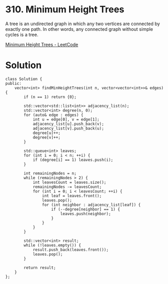 # 310. Minimum Height Trees

A tree is an undirected graph in which any two vertices are connected by exactly one path. In other words, any connected graph without simple cycles is a tree.

[Minimum Height Trees - LeetCode](https://leetcode.com/problems/minimum-height-trees/)

# Solution

```
class Solution {
public:
    vector<int> findMinHeightTrees(int n, vector<vector<int>>& edges) {
        if (n == 1) return {0};
    
        std::vector<std::list<int>> adjacency_list(n);
        std::vector<int> degree(n, 0);
        for (auto& edge : edges) {
            int u = edge[0], v = edge[1];
            adjacency_list[u].push_back(v);
            adjacency_list[v].push_back(u);
            degree[u]++;
            degree[v]++;
        }
        
        std::queue<int> leaves;
        for (int i = 0; i < n; ++i) {
            if (degree[i] == 1) leaves.push(i);
        }
        
        int remainingNodes = n;
        while (remainingNodes > 2) {
            int leavesCount = leaves.size();
            remainingNodes -= leavesCount;
            for (int i = 0; i < leavesCount; ++i) {
                int leaf = leaves.front();
                leaves.pop();
                for (int neighbor : adjacency_list[leaf]) {
                    if (--degree[neighbor] == 1) {
                        leaves.push(neighbor);
                    }
                }
            }
        }
        
        std::vector<int> result;
        while (!leaves.empty()) {
            result.push_back(leaves.front());
            leaves.pop();
        }
        
        return result;
    }
};
```